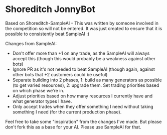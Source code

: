 Shoreditch JonnyBot
=====================

Based on Shoreditch-SampleAI - This was written by someone involved in the competition so will not be entered. It was just created to ensure that it is possible to consistently beat SampleAI :)

Changes from SampleAI:

* Don't offer more than +1 on any trade, as the SampleAI will always accept this (though this would probably be a weakness against other bots)
* Ignore PR as it's not needed to beat SampleAI (though again, against other bots that +2 customers could be useful)
* Separate building into 2 phases, 1: build as many generators as possible (to get varied resources), 2: upgrade them. Set trading priorities based on which phase we're in.
* Adjust priorities based on how many resources I currently have and what generator types I have.
* Only accept trades when they offer something I need without taking something I need (for the current production phase).

Feel free to take some "inspiration" from the changes I've made. But please don't fork this as a base for your AI. Please use SampleAI for that.